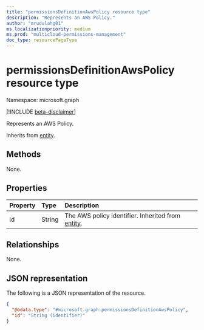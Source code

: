 ```yaml
---
title: "permissionsDefinitionAwsPolicy resource type"
description: "Represents an AWS Policy."
author: "mrudulahg01"
ms.localizationpriority: medium
ms.prod: "multicloud-permissions-management"
doc_type: resourcePageType
---
```


# permissionsDefinitionAwsPolicy resource type

Namespace: microsoft.graph

[!INCLUDE [beta-disclaimer](../../includes/beta-disclaimer.md)]

Represents an AWS Policy.

Inherits from [entity](../resources/entity.md).

## Methods
None.

## Properties
|Property|Type|Description|
|:---|:---|:---|
|id|String|The AWS policy identifier. Inherited from [entity](../resources/entity.md).|

## Relationships
None.

## JSON representation
The following is a JSON representation of the resource.
<!-- {
  "blockType": "resource",
  "keyProperty": "id",
  "@odata.type": "microsoft.graph.permissionsDefinitionAwsPolicy",
  "baseType": "microsoft.graph.entity",
  "openType": false
}
-->
``` json
{
  "@odata.type": "#microsoft.graph.permissionsDefinitionAwsPolicy",
  "id": "String (identifier)"
}
```

